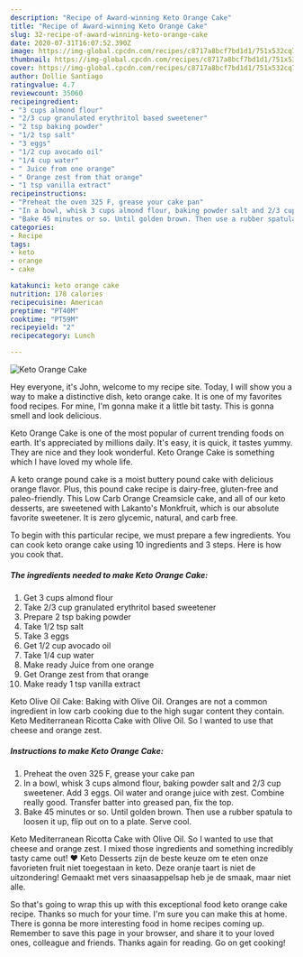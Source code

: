 ```yaml
---
description: "Recipe of Award-winning Keto Orange Cake"
title: "Recipe of Award-winning Keto Orange Cake"
slug: 32-recipe-of-award-winning-keto-orange-cake
date: 2020-07-31T16:07:52.390Z
image: https://img-global.cpcdn.com/recipes/c8717a8bcf7bd1d1/751x532cq70/keto-orange-cake-recipe-main-photo.jpg
thumbnail: https://img-global.cpcdn.com/recipes/c8717a8bcf7bd1d1/751x532cq70/keto-orange-cake-recipe-main-photo.jpg
cover: https://img-global.cpcdn.com/recipes/c8717a8bcf7bd1d1/751x532cq70/keto-orange-cake-recipe-main-photo.jpg
author: Dollie Santiago
ratingvalue: 4.7
reviewcount: 35060
recipeingredient:
- "3 cups almond flour"
- "2/3 cup granulated erythritol based sweetener"
- "2 tsp baking powder"
- "1/2 tsp salt"
- "3 eggs"
- "1/2 cup avocado oil"
- "1/4 cup water"
- " Juice from one orange"
- " Orange zest from that orange"
- "1 tsp vanilla extract"
recipeinstructions:
- "Preheat the oven 325 F, grease your cake pan"
- "In a bowl, whisk 3 cups almond flour, baking powder salt and 2/3 cup sweetener. Add 3 eggs. Oil water and orange juice with zest. Combine really good. Transfer batter into greased pan, fix the top."
- "Bake 45 minutes or so. Until golden brown. Then use a rubber spatula to loosen it up, flip out on to a plate. Serve cool."
categories:
- Recipe
tags:
- keto
- orange
- cake

katakunci: keto orange cake 
nutrition: 178 calories
recipecuisine: American
preptime: "PT40M"
cooktime: "PT59M"
recipeyield: "2"
recipecategory: Lunch

---
```



![Keto Orange Cake](https://img-global.cpcdn.com/recipes/c8717a8bcf7bd1d1/751x532cq70/keto-orange-cake-recipe-main-photo.jpg)

Hey everyone, it's John, welcome to my recipe site. Today, I will show you a way to make a distinctive dish, keto orange cake. It is one of my favorites food recipes. For mine, I'm gonna make it a little bit tasty. This is gonna smell and look delicious.

Keto Orange Cake is one of the most popular of current trending foods on earth. It's appreciated by millions daily. It's easy, it is quick, it tastes yummy. They are nice and they look wonderful. Keto Orange Cake is something which I have loved my whole life.

A keto orange pound cake is a moist buttery pound cake with delicious orange flavor. Plus, this pound cake recipe is dairy-free, gluten-free and paleo-friendly. This Low Carb Orange Creamsicle cake, and all of our keto desserts, are sweetened with Lakanto&#39;s Monkfruit, which is our absolute favorite sweetener. It is zero glycemic, natural, and carb free.


To begin with this particular recipe, we must prepare a few ingredients. You can cook keto orange cake using 10 ingredients and 3 steps. Here is how you cook that.

<!--inarticleads1-->

##### The ingredients needed to make Keto Orange Cake:

1. Get 3 cups almond flour
1. Take 2/3 cup granulated erythritol based sweetener
1. Prepare 2 tsp baking powder
1. Take 1/2 tsp salt
1. Take 3 eggs
1. Get 1/2 cup avocado oil
1. Take 1/4 cup water
1. Make ready  Juice from one orange
1. Get  Orange zest from that orange
1. Make ready 1 tsp vanilla extract


Keto Olive Oil Cake: Baking with Olive Oil. Oranges are not a common ingredient in low carb cooking due to the high sugar content they contain. Keto Mediterranean Ricotta Cake with Olive Oil. So I wanted to use that cheese and orange zest. 

<!--inarticleads2-->

##### Instructions to make Keto Orange Cake:

1. Preheat the oven 325 F, grease your cake pan
1. In a bowl, whisk 3 cups almond flour, baking powder salt and 2/3 cup sweetener. Add 3 eggs. Oil water and orange juice with zest. Combine really good. Transfer batter into greased pan, fix the top.
1. Bake 45 minutes or so. Until golden brown. Then use a rubber spatula to loosen it up, flip out on to a plate. Serve cool.


Keto Mediterranean Ricotta Cake with Olive Oil. So I wanted to use that cheese and orange zest. I mixed those ingredients and something incredibly tasty came out! ♥️ Keto Desserts zijn de beste keuze om te eten onze favorieten fruit niet toegestaan in keto. Deze oranje taart is niet de uitzondering! Gemaakt met vers sinaasappelsap heb je de smaak, maar niet alle. 

So that's going to wrap this up with this exceptional food keto orange cake recipe. Thanks so much for your time. I'm sure you can make this at home. There is gonna be more interesting food in home recipes coming up. Remember to save this page in your browser, and share it to your loved ones, colleague and friends. Thanks again for reading. Go on get cooking!
